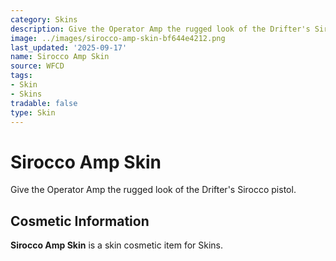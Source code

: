 ```yaml
---
category: Skins
description: Give the Operator Amp the rugged look of the Drifter's Sirocco pistol.
image: ../images/sirocco-amp-skin-bf644e4212.png
last_updated: '2025-09-17'
name: Sirocco Amp Skin
source: WFCD
tags:
- Skin
- Skins
tradable: false
type: Skin
---
```


# Sirocco Amp Skin

Give the Operator Amp the rugged look of the Drifter's Sirocco pistol.

## Cosmetic Information

**Sirocco Amp Skin** is a skin cosmetic item for Skins.

